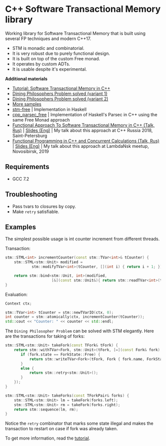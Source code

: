 C++ Software Transactional Memory library
=========================================

Working library for Software Transactional Memory that is built using several FP techniques and modern C++17.

- STM is monadic and combinatorial.
- It is very robust due to purely functional design.
- It is built on top of the custom Free monad.
- It operates by custom ADTs.
- It is usable despite it's experimental.

**Additional materials**
- [Tutorial: Software Transactional Memory in C++](https://gist.github.com/graninas/c7e0a603f3a22c7e85daa4599bf92525)
- [Dining Philosophers Problem solved (variant 1)](https://github.com/graninas/cpp_philosophers_stm/blob/master/src/philosophers/philosophers_stm.h)
- [Dining Philosophers Problem solved (variant 2)](https://github.com/graninas/cpp_philosophers_stm/blob/philosophers-variant2/src/philosophers/philosophers_stm.h)
- [More samples](https://github.com/graninas/stm_samples)
- [stm-free](https://github.com/graninas/stm-free) | Implementation in Haskell
- [cpp_parsec_free](https://github.com/graninas/cpp_parsec_free) | Implementation of Haskell's Parsec in C++ using the same Free Monad approach
- [Functional Approach To Software Transactional Memory in C++ (Talk, Rus)](https://www.youtube.com/watch?v=VHZPcz8HwZs) | [Slides (Eng)](https://docs.google.com/presentation/d/1_znOLZDKruKRNLA58TDlnXYQjTg9sXNJHPOLHfDTjeU/edit?usp=sharing) | My talk about this approach at C++ Russia 2018, Saint-Petersburg
- [Functional Programming in C++ and Concurrent Calculations (Talk, Rus)](https://www.youtube.com/watch?v=0v0T_Mny7EY) | [Slides (Eng)](https://docs.google.com/presentation/d/1Fuq1EwaB3tKkNckLau56WhO_VtbNEDJb-Kc6MpfBi0k/edit?usp=sharing) | My talk about this approach at LambdaNsk meetup, Novosibirsk, 2019

Requirements
------------

- GCC 7.2

Troubleshooting
---------------

- Pass tvars to closures by copy.
- Make `retry` satisfiable.

Examples
--------

The simplest possible usage is int counter increment from different threads.

Transaction:

```cpp
stm::STML<int> incrementCounter(const stm::TVar<int>& tCounter) {
    stm::STML<stm::Unit> modified =
            stm::modifyTVar<int>(tCounter, [](int i) { return i + 1; });

    return stm::bind<stm::Unit, int>(modified,
                     [&](const stm::Unit&){ return stm::readTVar<int>(tCounter); });
}
```

Evaluation:

```cpp
Context ctx;

stm::TVar<int> tCounter = stm::newTVarIO(ctx, 0);
int counter = stm::atomically(ctx, incrementCounter(tCounter));
std::cout << "Counter: " << counter << std::endl;
```

The `Dining Philosopher Problem` can be solved with STM elegantly. Here are the transactions for taking of forks:

```cpp
stm::STML<stm::Unit> takeFork(const TFork& tFork) {
    return stm::withTVar<Fork, stm::Unit>(tFork, [=](const Fork& fork) {
       if (fork.state == ForkState::Free) {
           return stm::writeTVar<Fork>(tFork, Fork { fork.name, ForkState::Taken });
       }
       else {
           return stm::retry<stm::Unit>();
       }
    });
}

stm::STML<stm::Unit> takeForks(const TForkPair& forks) {
    stm::STML<stm::Unit> lm = takeFork(forks.left);
    stm::STML<stm::Unit> rm = takeFork(forks.right);
    return stm::sequence(lm, rm);
}
```

Notice the `retry` combinator that marks some state illegal and makes the transaction to restart on case if fork was already taken.

To get more information, read the [tutorial](https://gist.github.com/graninas/c7e0a603f3a22c7e85daa4599bf92525).
